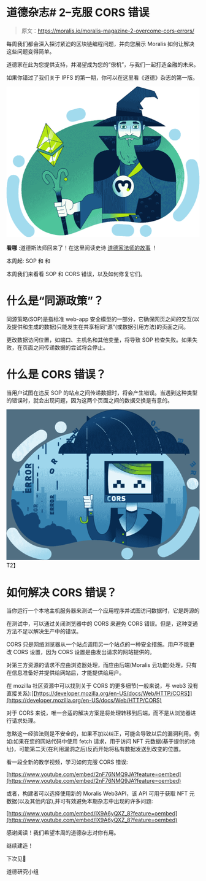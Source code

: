 # 道德杂志# 2–克服 CORS 错误

> 原文：<https://moralis.io/moralis-magazine-2-overcome-cors-errors/>

每周我们都会深入探讨紧迫的区块链编程问题，并向您展示 Moralis 如何让解决这些问题变得简单。

道德家在此为您提供支持，并渴望成为您的“僚机”，与我们一起打造金融的未来。

如果你错过了我们关于 IPFS 的第一期，你可以在这里看《道德》杂志的第一版。

![](img/08e27d03d5fe7e529da1d14d139e2c2a.png)

**看哪** :道德斯法师回来了！在这里阅读史诗 [道德家法师的故事](https://moralis.io/return-of-the-moralis-mage/) ！

本周起: SOP 和 和

本周我们来看看 SOP 和 CORS 错误，以及如何修复它们。

# 什么是“同源政策”？

同源策略(SOP)是指标准 web-app 安全模型的一部分，它确保网页之间的交互(以及提供和生成的数据)只能发生在共享相同“源”(或数据引用方法)的页面之间。

更改数据访问位置，如端口、主机名和其他变量，将导致 SOP 检查失败。如果失败，在页面之间传递数据的尝试将会停止。

# 什么是 CORS 错误？

当用户试图在违反 SOP 的站点之间传递数据时，将会产生错误。当遇到这种类型的错误时，就会出现问题，因为这两个页面之间的数据交换是有意的。

![](img/ca1816d9cca4785eec40b48eb7541059.png)T2】

# 如何解决 CORS 错误？

当你运行一个本地主机服务器来测试一个应用程序并试图访问数据时，它是跨源的

在测试中，可以通过关闭浏览器中的 CORS 来避免 CORS 错误。但是，这种变通方法不足以解决生产中的错误。

CORS 只是网络浏览器从一个站点调用另一个站点的一种安全措施。用户不能更改 CORS 设置，因为 CORS 设置是由发出请求的网站提供的。

对第三方资源的请求不应由浏览器处理，而应由后端(Moralis 云功能)处理，只有在信息准备好并提供给网站后，才能提供给用户。

在 mozilla 社区资源中可以找到关于 CORS 的更多细节(一般来说，与 web3 没有直接关系):[【https://developer.mozilla.org/en-US/docs/Web/HTTP/CORS】](https://developer.mozilla.org/en-US/docs/Web/HTTP/CORS)

对于 CORS 来说，唯一合适的解决方案是将处理转移到后端，而不是从浏览器进行请求处理。

忽略这一经验法则是不安全的，如果不加以纠正，可能会导致以后的漏洞利用。例如:如果在您的网站代码中使用 fetch 请求，用于访问 NFT 元数据(基于提供的地址)，可能第二天(在利用漏洞之后)反而开始将私有数据发送到改变的位置。

看一段全新的教学视频，学习如何克服 CORS 错误:

[https://www.youtube.com/embed/2nF76NMQ9JA?feature=oembed](https://www.youtube.com/embed/2nF76NMQ9JA?feature=oembed)

或者，构建者可以选择使用新的 Moralis Web3API，该 API 可用于获取 NFT 元数据(以及其他内容),并可有效避免本期杂志中出现的许多问题:

[https://www.youtube.com/embed/lX9A6yQXZ_8?feature=oembed](https://www.youtube.com/embed/lX9A6yQXZ_8?feature=oembed)

感谢阅读！我们希望本周的道德杂志对你有用。

继续建造！

下次见💚

道德研究小组